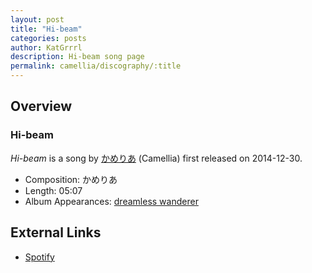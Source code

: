 ```yaml
---
layout: post
title: "Hi-beam"
categories: posts
author: KatGrrrl
description: Hi-beam song page
permalink: camellia/discography/:title
---
```


## Overview

### Hi-beam

*Hi-beam* is a song by [かめりあ](/camellia) (Camellia) first released on 2014-12-30.

* Composition: かめりあ
* Length: 05:07
* Album Appearances: [dreamless wanderer](<{% link postsInclude/_posts/camellia/albums/dreamless-wanderer/2023-12-05-dreamless-wanderer.md %}>)

## External Links

* [Spotify](https://open.spotify.com/track/5cEUJsWPDzVAD130j4ZYFu?si=04b477eb7f2243c7)
